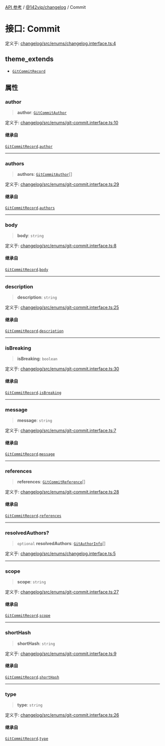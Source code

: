 [API 参考](../../../index.md) / [@142vip/changelog](../index.md) / Commit

# 接口: Commit

定义于: [changelog/src/enums/changelog.interface.ts:4](https://github.com/142vip/core-x/blob/d978b443ed1221c42602080459c0a22aae31b2d5/packages/changelog/src/enums/changelog.interface.ts#L4)

## theme_extends

- [`GitCommitRecord`](GitCommitRecord.md)

## 属性

### author

> **author**: [`GitCommitAuthor`](GitCommitAuthor.md)

定义于: [changelog/src/enums/git-commit.interface.ts:10](https://github.com/142vip/core-x/blob/d978b443ed1221c42602080459c0a22aae31b2d5/packages/changelog/src/enums/git-commit.interface.ts#L10)

#### 继承自

[`GitCommitRecord`](GitCommitRecord.md).[`author`](GitCommitRecord.md#author)

***

### authors

> **authors**: [`GitCommitAuthor`](GitCommitAuthor.md)[]

定义于: [changelog/src/enums/git-commit.interface.ts:29](https://github.com/142vip/core-x/blob/d978b443ed1221c42602080459c0a22aae31b2d5/packages/changelog/src/enums/git-commit.interface.ts#L29)

#### 继承自

[`GitCommitRecord`](GitCommitRecord.md).[`authors`](GitCommitRecord.md#authors)

***

### body

> **body**: `string`

定义于: [changelog/src/enums/git-commit.interface.ts:8](https://github.com/142vip/core-x/blob/d978b443ed1221c42602080459c0a22aae31b2d5/packages/changelog/src/enums/git-commit.interface.ts#L8)

#### 继承自

[`GitCommitRecord`](GitCommitRecord.md).[`body`](GitCommitRecord.md#body)

***

### description

> **description**: `string`

定义于: [changelog/src/enums/git-commit.interface.ts:25](https://github.com/142vip/core-x/blob/d978b443ed1221c42602080459c0a22aae31b2d5/packages/changelog/src/enums/git-commit.interface.ts#L25)

#### 继承自

[`GitCommitRecord`](GitCommitRecord.md).[`description`](GitCommitRecord.md#description)

***

### isBreaking

> **isBreaking**: `boolean`

定义于: [changelog/src/enums/git-commit.interface.ts:30](https://github.com/142vip/core-x/blob/d978b443ed1221c42602080459c0a22aae31b2d5/packages/changelog/src/enums/git-commit.interface.ts#L30)

#### 继承自

[`GitCommitRecord`](GitCommitRecord.md).[`isBreaking`](GitCommitRecord.md#isbreaking)

***

### message

> **message**: `string`

定义于: [changelog/src/enums/git-commit.interface.ts:7](https://github.com/142vip/core-x/blob/d978b443ed1221c42602080459c0a22aae31b2d5/packages/changelog/src/enums/git-commit.interface.ts#L7)

#### 继承自

[`GitCommitRecord`](GitCommitRecord.md).[`message`](GitCommitRecord.md#message)

***

### references

> **references**: [`GitCommitReference`](GitCommitReference.md)[]

定义于: [changelog/src/enums/git-commit.interface.ts:28](https://github.com/142vip/core-x/blob/d978b443ed1221c42602080459c0a22aae31b2d5/packages/changelog/src/enums/git-commit.interface.ts#L28)

#### 继承自

[`GitCommitRecord`](GitCommitRecord.md).[`references`](GitCommitRecord.md#references)

***

### resolvedAuthors?

> `optional` **resolvedAuthors**: [`GitAuthorInfo`](GitAuthorInfo.md)[]

定义于: [changelog/src/enums/changelog.interface.ts:5](https://github.com/142vip/core-x/blob/d978b443ed1221c42602080459c0a22aae31b2d5/packages/changelog/src/enums/changelog.interface.ts#L5)

***

### scope

> **scope**: `string`

定义于: [changelog/src/enums/git-commit.interface.ts:27](https://github.com/142vip/core-x/blob/d978b443ed1221c42602080459c0a22aae31b2d5/packages/changelog/src/enums/git-commit.interface.ts#L27)

#### 继承自

[`GitCommitRecord`](GitCommitRecord.md).[`scope`](GitCommitRecord.md#scope)

***

### shortHash

> **shortHash**: `string`

定义于: [changelog/src/enums/git-commit.interface.ts:9](https://github.com/142vip/core-x/blob/d978b443ed1221c42602080459c0a22aae31b2d5/packages/changelog/src/enums/git-commit.interface.ts#L9)

#### 继承自

[`GitCommitRecord`](GitCommitRecord.md).[`shortHash`](GitCommitRecord.md#shorthash)

***

### type

> **type**: `string`

定义于: [changelog/src/enums/git-commit.interface.ts:26](https://github.com/142vip/core-x/blob/d978b443ed1221c42602080459c0a22aae31b2d5/packages/changelog/src/enums/git-commit.interface.ts#L26)

#### 继承自

[`GitCommitRecord`](GitCommitRecord.md).[`type`](GitCommitRecord.md#type)
